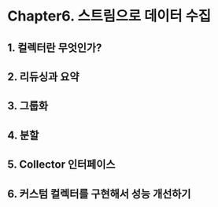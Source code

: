 # Chapter6. 스트림으로 데이터 수집
## 1. 컬렉터란 무엇인가?



## 2. 리듀싱과 요약

## 3. 그룹화

## 4. 분할

## 5. Collector 인터페이스

## 6. 커스텀 컬렉터를 구현해서 성능 개선하기
